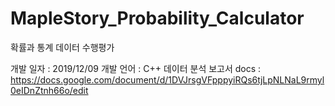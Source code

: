 # MapleStory_Probability_Calculator
확률과 통계 데이터 수행평가

개발 일자 : 2019/12/09
개발 언어 : C++
데이터 분석 보고서 docs : https://docs.google.com/document/d/1DVJrsgVFpppyiRQs6tjLpNLNaL9rmyl0eIDnZtnh66o/edit
